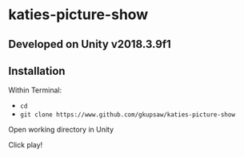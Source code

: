 # katies-picture-show
## Developed on Unity v2018.3.9f1
## Installation
Within Terminal:

- `cd`
- `git clone https://www.github.com/gkupsaw/katies-picture-show`

Open working directory in Unity

Click play!
